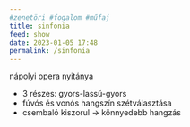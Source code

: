 ```yaml
---
#zenetöri #fogalom #műfaj
title: sinfonia
feed: show
date: 2023-01-05 17:48
permalink: /sinfonia
---
```

nápolyi opera nyitánya
- 3 részes: gyors-lassú-gyors
- fúvós és vonós hangszín szétválasztása
- csembaló kiszorul -> könnyedebb hangzás